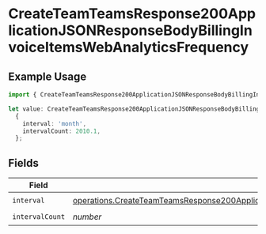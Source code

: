 # CreateTeamTeamsResponse200ApplicationJSONResponseBodyBillingInvoiceItemsWebAnalyticsFrequency

## Example Usage

```typescript
import { CreateTeamTeamsResponse200ApplicationJSONResponseBodyBillingInvoiceItemsWebAnalyticsFrequency } from '@vercel/client/models/operations';

let value: CreateTeamTeamsResponse200ApplicationJSONResponseBodyBillingInvoiceItemsWebAnalyticsFrequency =
  {
    interval: 'month',
    intervalCount: 2010.1,
  };
```

## Fields

| Field           | Type                                                                                                                                                                                                                               | Required           | Description |
| --------------- | ---------------------------------------------------------------------------------------------------------------------------------------------------------------------------------------------------------------------------------- | ------------------ | ----------- |
| `interval`      | [operations.CreateTeamTeamsResponse200ApplicationJSONResponseBodyBillingInvoiceItemsWebAnalyticsInterval](../../models/operations/createteamteamsresponse200applicationjsonresponsebodybillinginvoiceitemswebanalyticsinterval.md) | :heavy_check_mark: | N/A         |
| `intervalCount` | _number_                                                                                                                                                                                                                           | :heavy_check_mark: | N/A         |
